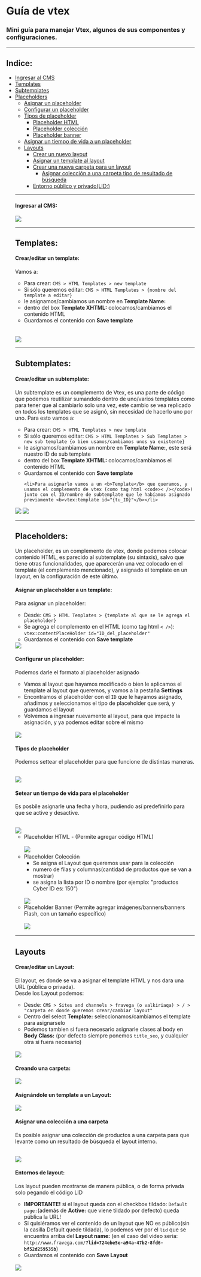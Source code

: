 # Guía de vtex
<h3>
  Mini guía para manejar Vtex, algunos de sus componentes y configuraciones.
</h3>

<hr>

<h2>Indice:</h2>
<ul>
  <li><a href="#ingresaralcms">Ingresar al CMS</a></li>
  <li><a href="#templates">Templates</a></li>
  <li><a href="#subtemplates">Subtemplates</a></li>
  <li>
    <a href="#placeholders">Placeholders</a>
    <ul>
      <li><a href="#asignarplaceholder">Asignar un placeholder</a></li>
      <li><a href="#configurarplaceholder">Configurar un placeholder</a></li>
      <li>
        <a href="#typesplaceholder">Tipos de placeholder</a>
        <ul>
          <li><a href="#placeholder-html">Placeholder HTML</a></li>
          <li><a href="#placeholder-coleccion">Placeholder colección</a></li>
          <li><a href="#placeholder-banner">Placeholder banner</a></li>
        </ul>
      </li>
      <li><a href="#timeplaceholder">Asignar un tiempo de vida a un placeholder</a></li>
      </lu>
  </li>
  <li>
    <a href="#layouts">Layouts</a>
    <ul>
      <li><a href="#crearLayout">Crear un nuevo layout</a></li>
      <li><a href="#asignaruntemplatealayout">Asignar un template al layout</a></li>
      <li><a href="#crearCarpeta">Crear una nueva carpeta para un layout</a>
        <ul>
          <li><a href="#assignarcoleccionacarpeta">Asignar colección a una carpeta tipo de resultado de búsqueda</a></li>
        </ul>
      </li>
      <li><a href="#entornos">Entorno público y privado(LID:)</a></li>
    </ul>
  </li>
  </ul>

  <hr />

  <h4 id="ingresaralcms">Ingresar al CMS:</h4>
  <img src="https://github.com/fravega/vtex-tutorial/blob/master/images/go-to-cms.gif" />

  <hr>

  <h2 id="templates">Templates:</h2>

  <h4>Crear/editar un template:</h4>

  <p>Vamos a: </p>
  <ul>
    <li>Para crear: <code>CMS > HTML Templates > new template</b></code></li>
    <li>Si sólo queremos editar: <code>CMS > HTML Templates > {nombre del template a editar}</b></code></li>
    <li>le asignamos/cambiamos un nombre en <b>Template Name:</b></li>
    <li>dentro del box <b>Template XHTML:</b> colocamos/cambiamos el contenido HTML</li>
    <li>Guardamos el contenido con <b>Save template</b></li>
  </ul>

  <br>
  <br>

  <img src="https://github.com/fravega/vtex-tutorial/blob/master/images/create-new-template.gif" />

  <hr>

  <h2 id="subtemplates">Subtemplates:</h2>

  <h4>Crear/editar un subtemplate:</h4>

  <p>Un subtemplate es un complemento de Vtex, es una parte de código que podemos reutilizar sumandolo dentro de uno/varios templates como para tener que al cambiarlo solo una vez, este cambio se vea replicado en todos los templates que se asignó, sin necesidad
    de hacerlo uno por uno. Para esto vamos a: </p>
  <ul>
    <li>Para crear: <code>CMS > HTML Templates > new template</b></code></li>
    <li>Si sólo queremos editar: <code>CMS > HTML Templates > Sub Templates > new sub template {o bien usamos/cambiamos unos ya existente}</b></code></li>
    <li>le asignamos/cambiamos un nombre en <b>Template Name:</b>, este será nuestro ID de sub template</li>
    <li>dentro del box <b>Template XHTML:</b> colocamos/cambiamos el contenido HTML</li>
    <li>Guardamos el contenido con <b>Save template</b></li>

    <li>Para asignarlo vamos a un <b>Template</b> que queramos, y usamos el complemento de vtex (como tag html <code>< /></code>) junto con el ID/nombre de subtemplate que le habíamos asignado previamente <b>vtex:template id="{tu_ID}"</b></li>
  </ul>

  <img src="https://github.com/fravega/vtex-tutorial/blob/master/images/create-new-subtemplate.gif" />
  <img src="https://github.com/fravega/vtex-tutorial/blob/master/images/add-subtemplate.png" />

  <hr>

  <h2 id="placeholders">Placeholders:</h2>

  <p>Un placeholder, es un complemento de vtex, donde podemos colocar contenido HTML, es parecido al subtemplate (su sintaxis), salvo que tiene otras funcionalidades, que aparecerán una vez colocado en el template (el complemento mencionado), y asignado
    el template en un layout, en la configuración de este último.</p>

  <h4 id="asignarplaceholder">Asignar un placeholder a un template:</h4>

  <p>Para asignar un placeholder: </p>
  <ul>
    <li>Desde: <code>CMS > HTML Templates > {template al que se le agrega el placeholder}</b></code></li>
    <li>Se agrega el complemento en el HTML (como tag html <code>< /></code>): <code>vtex:contentPlaceHolder id="ID_del_placeholder"</code></li>
    <li>Guardamos el contenido con <b>Save template</b></li>
  </ul>

  <img src="https://github.com/fravega/vtex-tutorial/blob/master/images/add-placeholder.png" />

  <h4 id="configurarplaceholder">Configurar un placeholder:</h4>

  <p>Podemos darle el formato al placeholder asignado</p>
  <ul>
    <li>Vamos al layout que hayamos modificado o bien le aplicamos el template al layout que queremos, y vamos a la pestaña <b>Settings</b></li>
    <li>Encontramos el placeholder con el <code>ID</code> que le hayamos asignado, añadimos y seleccionamos el tipo de placeholder que será, y guardamos el layout</li>
    <li>Volvemos a ingresar nuevamente al layout, para que impacte la asignación, y ya podemos editar sobre el mismo</li>
  </ul>

  <br>

  <img src="https://github.com/fravega/vtex-tutorial/blob/master/images/create-new-placeholder.gif" />

  <h4 id="typesplaceholder">
    Tipos de placeholder
  </h4>
  <p>
    Podemos settear el placeholder para que funcione de distintas maneras.
  </p>

  <br>

  <img src="https://github.com/fravega/vtex-tutorial/blob/master/images/types-placeholder.png" />

  <h4 id="timeplaceholder">
    Setear un tiempo de vida para el placeholder
  </h4>
  <p>
    Es posbile asignarle una fecha y hora, pudiendo así predefinirlo para que se active y desactive.
  </p>

  <br>
  <img src="https://github.com/fravega/vtex-tutorial/blob/master/images/time-placeholder.png" />

  <br>

  <ul>
    <li id="placeholder-html">
      Placeholder HTML - (Permite agregar código HTML) <br><br>
      <img src="https://github.com/fravega/vtex-tutorial/blob/master/images/placeholder-html.gif" />
      <br>
    </li>
    <li id="placeholder-coleccion">
      Placeholder Colección
      <ul>
        <li>Se asigna el Layout que queremos usar para la colección</li>
        <li>numero de filas y columnas(cantidad de productos que se van a mostrar)</li>
        <li>se asigna la lista por ID o nombre (por ejemplo: "productos Cyber ID es: 150")</li>
      </ul>
      <br>
      <img src="https://github.com/fravega/vtex-tutorial/blob/master/images/placeholder-coleccion.gif" />
      <br>
    </li>
    <li id="placeholder-banner">
      Placeholder Banner (Permite agregar imágenes/banners/banners Flash, con un tamaño específico)
      <br><br>
      <img src="https://github.com/fravega/vtex-tutorial/blob/master/images/placeholder-banner.gif" />
      <br>
    </li>
  </ul>

  <hr>

  <h2 id="layouts">Layouts</h2>

  <h4 id="crearLayout">Crear/editar un Layout:</h4>

  <p>
    El layout, es donde se va a asignar el template HTML y nos dara una URL (pública o privada).<br/> Desde los Layout podemos:
  </p>

  <ul>
    <li>Desde: <code>CMS > Sites and channels > fravega (o valkiriaqa) > / > "carpeta en donde queremos crear/cambiar layout" </b></code></li>
    <li>Dentro del select <b>Template:</b> seleccionamos/cambiamos el template para asignarselo</li>
    <li>Podemos tambien si fuera necesario asignarle clases al body en <b>Body Class:</b> (por defecto siempre ponemos <code>title_seo</code>, y cualquier otra si fuera necesario)</li>
  </ul>
  <br>

  <img src="https://github.com/fravega/vtex-tutorial/blob/master/images/create-layout.png" />

  <br>

  <h4 id="crearCarpeta">
    Creando una carpeta:
  </h4>

  <img src="https://github.com/fravega/vtex-tutorial/blob/master/images/new-folder.gif" />

  <br>

  <h4 id="asignaruntemplatealayout">
    Asignándole un template a un Layout:
  </h4>

  <img src="https://github.com/fravega/vtex-tutorial/blob/master/images/create-new-layout.gif" />

  <br>

  <h4 id="assignarcoleccionacarpeta">
    Asignar una colección a una carpeta
  </h4>
  <p>
    Es posible asignar una colección de productos a una carpeta para que levante como un resultado de búsqueda el layout interno.
  </p>

  <br>

  <img src="https://github.com/fravega/vtex-tutorial/blob/master/images/add-collection-to-folder.png" />

  <h4 id="entornos">
    Entornos de layout:
  </h4>

  <p>Los layout pueden mostrarse de manera pública, o de forma privada solo pegando el código LID</p>

  <ul>
    <li><b>IMPORTANTE!</b> si el layout queda con el checkbox tildado: <code>Default page:</code>(además de <b>Active:</b> que viene tildado por defecto) queda pública la URL! </li>
    <li>Si quisiéramos ver el contenido de un layout que NO es público(sin la casilla Default quede tildada), lo podemos ver por el <code>lid</code> que se encuentra arriba del <b>Layout name:</b> (en el caso del video seria: <code>http://www.fravega.com/<b>?lid=724ebe5e-a94a-47b2-8fd6-bf52d259535b</b></code>)
      <li>Guardamos el contenido con <b>Save Layout</b></li>
  </ul>
  <br>

  <img src="https://github.com/fravega/vtex-tutorial/blob/master/images/show-lid.png" />

